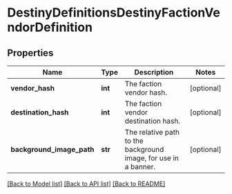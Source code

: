 # DestinyDefinitionsDestinyFactionVendorDefinition

## Properties
Name | Type | Description | Notes
------------ | ------------- | ------------- | -------------
**vendor_hash** | **int** | The faction vendor hash. | [optional] 
**destination_hash** | **int** | The faction vendor destination hash. | [optional] 
**background_image_path** | **str** | The relative path to the background image, for use in a banner. | [optional] 

[[Back to Model list]](../README.md#documentation-for-models) [[Back to API list]](../README.md#documentation-for-api-endpoints) [[Back to README]](../README.md)



